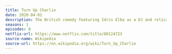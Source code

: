 ```yaml
---
title: Turn Up Charlie
date: 2020-04-01
description: The British comedy featuring Idris Elba as a DJ and relicant nanny received mixed reviews. 
seasons: 1
episodes: 8
netflix-url: https://www.netflix.com/title/80124723
source-name: Wikipedia  
source-url: https://en.wikipedia.org/wiki/Turn_Up_Charlie
---
```


